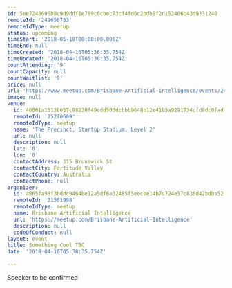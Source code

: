 ```yaml
---
id: 5ee7248606b9c9d9ddf1e789c6cbec73cf4fd6c2bdb8f2d152406b43d9331240
remoteId: '249656753'
remoteIdType: meetup
status: upcoming
timeStart: '2018-05-10T08:00:00.000Z'
timeEnd: null
timeCreated: '2018-04-16T05:38:35.754Z'
timeUpdated: '2018-04-16T05:38:35.754Z'
countAttending: '9'
countCapacity: null
countWaitlist: '0'
price: null
url: 'https://www.meetup.com/Brisbane-Artificial-Intelligence/events/249656753/'
image: null
venue:
  id: 40061a15138657c98230f49cdd500dcbbb9648b12e4195a9291734cfd8dc0fad
  remoteId: '25270609'
  remoteIdType: meetup
  name: 'The Precinct, Startup Stadium, Level 2'
  url: null
  description: null
  lat: '0'
  lon: '0'
  contactAddress: 315 Brunswick St
  contactCity: Fortitude Valley
  contactCountry: Australia
  contactPhone: null
organizer:
  id: a065fa98f3bddc9464be12a5df6a32485f5eecbe14b7d724e57c836d42bdba52
  remoteId: '21561998'
  remoteIdType: meetup
  name: Brisbane Artificial Intelligence
  url: 'https://meetup.com/Brisbane-Artificial-Intelligence'
  description: null
  codeOfConduct: null
layout: event
title: Something Cool TBC
date: '2018-04-16T05:38:35.754Z'

---
```

<p>Speaker to be confirmed</p>
